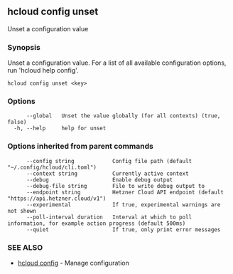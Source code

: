 ## hcloud config unset

Unset a configuration value

### Synopsis

Unset a configuration value. For a list of all available configuration options, run 'hcloud help config'.

```
hcloud config unset <key>
```

### Options

```
      --global   Unset the value globally (for all contexts) (true, false)
  -h, --help     help for unset
```

### Options inherited from parent commands

```
      --config string            Config file path (default "~/.config/hcloud/cli.toml")
      --context string           Currently active context
      --debug                    Enable debug output
      --debug-file string        File to write debug output to
      --endpoint string          Hetzner Cloud API endpoint (default "https://api.hetzner.cloud/v1")
      --experimental             If true, experimental warnings are not shown
      --poll-interval duration   Interval at which to poll information, for example action progress (default 500ms)
      --quiet                    If true, only print error messages
```

### SEE ALSO

* [hcloud config](hcloud_config.md)	 - Manage configuration
